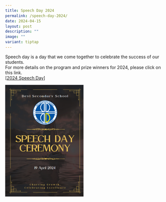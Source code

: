 ```yaml
---
title: Speech Day 2024
permalink: /speech-day-2024/
date: 2024-04-15
layout: post
description: ""
image: ""
variant: tiptap
---
```

<p>Speech day is a day that we come together to celebrate the success of
our students.
<br>For more details on the program and prize winners for 2024, please click
on this link.
<br>[<a href="/files/Announcement/Speech_Day_2024_v.pdf" rel="noopener noreferrer nofollow" target="_blank">2024 Speech Day</a>]</p>
<div class="isomer-image-wrapper">
<img style="width: 50%;" height="auto" width="100%" alt="" src="/images/Announcements/111.png">
</div>
<p></p>